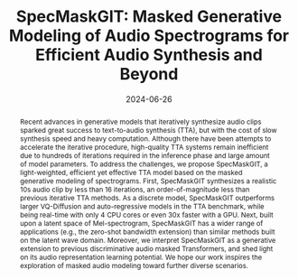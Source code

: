 ---
layout        : default-publication
title         : "SpecMaskGIT: Masked Generative Modeling of Audio Spectrograms for Efficient Audio Synthesis and Beyond"
collection    : publications
permalink     : /publications/2024-06-26-comunita2023specmaskgit

abstract      : "Recent advances in generative models that iteratively synthesize audio clips sparked great success to text-to-audio synthesis (TTA), but with the cost of slow synthesis speed and heavy computation. Although there have been attempts to accelerate the iterative procedure, high-quality TTA systems remain inefficient due to hundreds of iterations required in the inference phase and large amount of model parameters. To address the challenges, we propose SpecMaskGIT, a light-weighted, efficient yet effective TTA model based on the masked generative modeling of spectrograms. First, SpecMaskGIT synthesizes a realistic 10s audio clip by less than 16 iterations, an order-of-magnitude less than previous iterative TTA methods. As a discrete model, SpecMaskGIT outperforms larger VQ-Diffusion and auto-regressive models in the TTA benchmark, while being real-time with only 4 CPU cores or even 30x faster with a GPU. Next, built upon a latent space of Mel-spectrogram, SpecMaskGIT has a wider range of applications (e.g., the zero-shot bandwidth extension) than similar methods built on the latent wave domain. Moreover, we interpret SpecMaskGIT as a generative extension to previous discriminative audio masked Transformers, and shed light on its audio representation learning potential. We hope our work inspires the exploration of masked audio modeling toward further diverse scenarios."

date            : 2024-06-26
venue           : 'ISMIR 2024'
paperurl        : '/files/comunita2024specmaskgit-paper.pdf'
image           : '/files/comunita2024specmaskgit-image.png'
imagewidth      : 100.0
poster          : 
presentation    : 
code            : 
codename        : 
data            : 
dataname        : 
webpage         : 'https://zzaudio.github.io/SpecMaskGIT/index.html'
webpagename     : 'https://zzaudio.github.io/SpecMaskGIT/index.html'
categories      : 
citation        : 'Comunità, M., Zhong, Z., Takahashi, A., Yang, S., Zhao, M., Saito, K., Ikemiya, Y., Shibuya, T., Takahashi, S., Mitsufuji, Y.<b>"SpecMaskGIT: Masked Generative Modeling of Audio Spectrograms for Efficient Audio Synthesis and Beyond"</b> - <i>International Society for Music Information Retrieval Conference. ISMIR 2024.</i>'
author_profile  : true
---